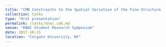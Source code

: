 ```yaml
---
title: "CMB Constraints to the Spatial Variation of the Fine-Structure Constant"
collection: talks
type: "Oral presentation"
permalink: /talks/knac_cmb.md
venue: "KNAC Student Research Symposium"
date: 2017-10-21
location: "Colgate University, NY"
---
```

